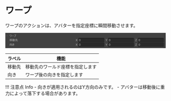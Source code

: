 # ワープ

ワープのアクションは、アバターを指定座標に瞬間移動させます。

![Warp](img/WarpJP.jpg)

|  ラベル |  機能  |
| ----   | ---- |
| 移動先 | 移動先のワールド座標を指定します |
| 向き | ワープ後の向きを指定します |

!!! 注意点 Info
    - 向きが適用されるのはY方向のみです。
    - アバターは移動後に重力によって落下する場合があります。